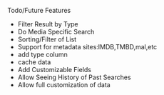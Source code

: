 
Todo/Future Features

* Filter Result by Type
* Do Media Specific Search
* Sorting/Filter of List
* Support for metadata sites:IMDB,TMBD,mal,etc
* add type column
* cache data
* Add Customizable Fields
* Allow Seeing History of Past Searches
* Allow full customization of data



